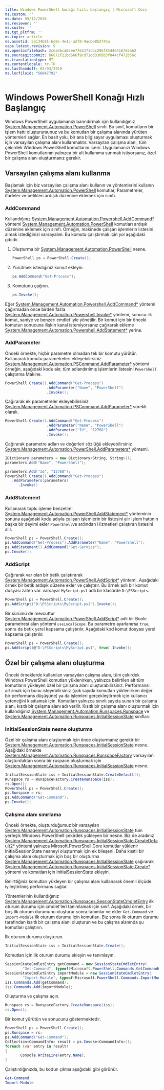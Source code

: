 ```yaml
---
title: Windows PowerShell konağı hızlı başlangıç | Microsoft Docs
ms.custom: ''
ms.date: 09/12/2016
ms.reviewer: ''
ms.suite: ''
ms.tgt_pltfrm: ''
ms.topic: article
ms.assetid: 5a134b81-bd0c-4e1c-a2f0-9acbe852745a
caps.latest.revision: 9
ms.openlocfilehash: 2c6a4bca03ee7f62371cbc296f854464167e5a62
ms.sourcegitcommit: b6871f21bd666f9cd71dd336bb3f844cf472b56c
ms.translationtype: MT
ms.contentlocale: tr-TR
ms.lasthandoff: 02/03/2019
ms.locfileid: "56847792"
---
```

# <a name="windows-powershell-host-quickstart"></a>Windows PowerShell Konağı Hızlı Başlangıç

Windows PowerShell uygulamanızı barındırmak için kullandığınız [System.Management.Automation.PowerShell](/dotnet/api/System.Management.Automation.PowerShell) sınıfı. Bu sınıf, komutların bir işlem hattı oluşturursunuz ve bu komutları bir çalışma alanında yürüten yöntemleri sağlar. En basit yolu, bir ana bilgisayar uygulaması oluşturmak için varsayılan çalışma alanı kullanmaktır. Varsayılan çalışma alanı, tüm çekirdek Windows PowerShell komutlarını içerir. Uygulamanızı Windows PowerShell komutlarının yalnızca bir alt kullanıma sunmak istiyorsanız, özel bir çalışma alanı oluşturmanız gerekir.

## <a name="using-the-default-runspace"></a>Varsayılan çalışma alanı kullanma

Başlamak için biz varsayılan çalışma alanı kullanın ve yöntemlerini kullanın [System.Management.Automation.PowerShell](/dotnet/api/System.Management.Automation.PowerShell) komutlar, Parametreler, ifadeler ve betikleri ardışık düzenine eklemek için sınıfı.

### <a name="addcommand"></a>AddCommand

Kullandığınız [System.Management.Automation.Powershell.AddCommand*](/dotnet/api/System.Management.Automation.PowerShell.AddCommand) yöntemi [System.Management.Automation.PowerShell](/dotnet/api/System.Management.Automation.PowerShell) komutları ardışık düzenine eklemek için sınıfı. Örneğin, makinede çalışan işlemlerin listesini almak istediğinizi varsayalım. Bu komutu çalıştırmak için yol aşağıdaki gibidir.

1. Oluşturma bir [System.Management.Automation.PowerShell](/dotnet/api/System.Management.Automation.PowerShell) nesne.

   ```csharp
   PowerShell ps = PowerShell.Create();
   ```

2. Yürütmek istediğiniz komut ekleyin.

   ```csharp
   ps.AddCommand("Get-Process");
   ```

3. Komutunu çağırın.

   ```csharp
   ps.Invoke();
   ```

Eğer [System.Management.Automation.Powershell.AddCommand*](/dotnet/api/System.Management.Automation.PowerShell.AddCommand) yöntemi çağırmadan önce birden fazla [System.Management.Automation.Powershell.Invoke*](/dotnet/api/System.Management.Automation.PowerShell.Invoke) yöntemi, sonucu ilk komut, saniye ve benzeri cmdlet'iyle yönetilir. Bir komut için bir önceki komutun sonucuna ilişkin kanal istemiyorsanız çağırarak ekleme [System.Management.Automation.Powershell.AddStatement*](/dotnet/api/System.Management.Automation.PowerShell.AddStatement) yerine.

### <a name="addparameter"></a>AddParameter

Önceki örnekte, hiçbir parametre olmadan tek bir komutu yürütür. Kullanarak komutu parametreleri ekleyebilirsiniz [System.Management.Automation.PSCommand.AddParameter*](/dotnet/api/System.Management.Automation.PSCommand.AddParameter) yöntemi örneğin, aşağıdaki kodu alır, tüm adlandırılmış işlemlerin listesini `PowerShell` çalıştırma Makine.

```csharp
PowerShell.Create().AddCommand("Get-Process")
                   .AddParameter("Name", "PowerShell")
                   .Invoke();
```

Çağırarak ek parametreler ekleyebilirsiniz [System.Management.Automation.PSCommand.AddParameter*](/dotnet/api/System.Management.Automation.PSCommand.AddParameter) sürekli olarak.

```csharp
PowerShell.Create().AddCommand("Get-Process")
                   .AddParameter("Name", "PowerShell")
                   .AddParameter("Id", "12768")
                   .Invoke();
```

Çağırarak parametre adları ve değerleri sözlüğü ekleyebilirsiniz [System.Management.Automation.PowerShell.AddParameters*](/dotnet/api/System.Management.Automation.PowerShell.AddParameters) yöntemi.

```csharp
IDictionary parameters = new Dictionary<String, String>();
parameters.Add("Name", "PowerShell");

parameters.Add("Id", "12768");
PowerShell.Create().AddCommand("Get-Process")
   .AddParameters(parameters)
      .Invoke()

```

### <a name="addstatement"></a>AddStatement

Kullanarak toplu işleme benzetimi [System.Management.Automation.PowerShell.AddStatement*](/dotnet/api/System.Management.Automation.PowerShell.AddStatement) yönteminin sonuna aşağıdaki kodu adıyla çalışan işlemlerin bir listesini alır işlem hattının başka bir deyimi ekler `PowerShell`ve ardından Hizmetleri çalıştıran listesini alır.

```csharp
PowerShell ps = PowerShell.Create();
ps.AddCommand("Get-Process").AddParameter("Name", "PowerShell");
ps.AddStatement().AddCommand("Get-Service");
ps.Invoke();
```

### <a name="addscript"></a>AddScript

Çağırarak var olan bir betik çalıştırarak [System.Management.Automation.PowerShell.AddScript*](/dotnet/api/System.Management.Automation.PowerShell.AddScript) yöntemi. Aşağıdaki örnek bir betik ardışık düzene ekler ve çalıştırır. Bu örnek adlı bir komut dosyası zaten var. varsayar `MyScript.ps1` adlı bir klasörde `D:\PSScripts`.

```csharp
PowerShell ps = PowerShell.Create();
ps.AddScript("D:\PSScripts\MyScript.ps1").Invoke();
```

Bir sürümü de mevcuttur [System.Management.Automation.PowerShell.AddScript*](/dotnet/api/System.Management.Automation.PowerShell.AddScript) adlı bir Boole parametresi alan yöntemi `useLocalScope`. Bu parametre ayarlanırsa `true`, sonra da betik yerel kapsama çalıştırılır. Aşağıdaki kod komut dosyası yerel kapsama çalıştırılır.

```csharp
PowerShell ps = PowerShell.Create();
ps.AddScript(@"D:\PSScripts\MyScript.ps1", true).Invoke();
```

## <a name="creating-a-custom-runspace"></a>Özel bir çalışma alanı oluşturma

Önceki örneklerde kullanılan varsayılan çalışma alanı, tüm çekirdek Windows PowerShell komutları yüklenirken, yalnızca belirtilen alt tüm komutların yükleyen özel bir çalışma alanı oluşturabilirsiniz. Performansı artırmak için bunu isteyebilirsiniz (çok sayıda komutları yüklenirken değer bir performans düşüşüne) ya da işlemleri gerçekleştirmek için kullanıcı yeteneğini kısıtlamak için. Komutları yalnızca sınırlı sayıda sunan bir çalışma alanı, kısıtlı bir çalışma alanı adı verilir. Kısıtlı bir çalışma alanı oluşturmak için kullandığınız [System.Management.Automation.Runspaces.Runspace](/dotnet/api/System.Management.Automation.Runspaces.Runspace) ve [System.Management.Automation.Runspaces.InitialSessionState](/dotnet/api/System.Management.Automation.Runspaces.InitialSessionState) sınıfları.

### <a name="creating-an-initialsessionstate-object"></a>InitialSessionState nesne oluşturma

Özel bir çalışma alanı oluşturmak için önce oluşturmanız gerekir bir [System.Management.Automation.Runspaces.InitialSessionState](/dotnet/api/System.Management.Automation.Runspaces.InitialSessionState) nesne. Aşağıdaki örnekte [System.Management.Automation.Runspaces.RunspaceFactory](/dotnet/api/System.Management.Automation.Runspaces.RunspaceFactory) varsayılan oluşturduktan sonra bir ruspace oluşturmak için [System.Management.Automation.Runspaces.InitialSessionState](/dotnet/api/System.Management.Automation.Runspaces.InitialSessionState) nesne.

```csharp
InitialSessionState iss = InitialSessionState.CreateDefault();
Runspace rs = RunspaceFactory.CreateRunspace(iss);
rs.Open();
PowerShell ps = PowerShell.Create();
ps.Runspace = rs;
ps.AddCommand("Get-Command");
ps.Invoke();
```

### <a name="constraining-the-runspace"></a>Çalışma alanı sınırlama

Önceki örnekte, oluşturduğumuz bir varsayılan [System.Management.Automation.Runspaces.InitialSessionState](/dotnet/api/System.Management.Automation.Runspaces.InitialSessionState) tüm yerleşik Windows PowerShell çekirdek yükleyen bir nesne. Biz de aradınız [System.Management.Automation.Runspaces.InitialSessionState.CreateDefault2*](/dotnet/api/System.Management.Automation.Runspaces.InitialSessionState.CreateDefault2) yöntemi yalnızca Mirosoft.PowerShell.Core komutlar yüklenir InitialSessionState nesneyi oluşturmak için ek bileşeni. Daha kısıtlı bir çalışma alanı oluşturmak için boş bir oluşturma [System.Management.Automation.Runspaces.InitialSessionState](/dotnet/api/System.Management.Automation.Runspaces.InitialSessionState) çağırarak [ System.Management.Automation.Runspaces.InitialSessionState.Create*](/dotnet/api/System.Management.Automation.Runspaces.InitialSessionState.Create) yöntemi ve komutları için InitialSessionState ekleyin.

Belirttiğiniz komutları yükleyen bir çalışma alanı kullanarak önemli ölçüde iyileştirilmiş performans sağlar.

Yöntemlerinin kullandığınız [System.Management.Automation.Runspaces.SessionStateCmdletEntry](/dotnet/api/System.Management.Automation.Runspaces.SessionStateCmdletEntry) ilk oturum durumu için cmdlet'leri tanımlamak için sınıf. Aşağıdaki örnek, bir boş ilk oturum durumunu oluşturur sonra tanımlar ve ekler `Get-Command` ve `Import-Module` ilk oturum durumu için komutları. Biz sonra ilk oturum durumu tarafından kısıtlı bir çalışma alanı oluşturun ve bu çalışma alanında şu komutları çalıştırın.

İlk oturum durumu oluşturun.

```csharp
InitialSessionState iss = InitialSessionState.Create();
```

Komutları için ilk oturum durumu ekleyin ve tanımlayın.

```csharp
SessionStateCmdletEntry getCommand = new SessionStateCmdletEntry(
        "Get-Command", typeof(Microsoft.PowerShell.Commands.GetCommandCommand), "");
SessionStateCmdletEntry importModule = new SessionStateCmdletEntry(
        "Import-Module", typeof(Microsoft.PowerShell.Commands.ImportModuleCommand), "");
iss.Commands.Add(getCommand);
iss.Commands.Add(importModule);
```

Oluşturma ve çalışma açın.

```csharp
Runspace rs = RunspaceFactory.CreateRunspace(iss);
rs.Open();
```

Bir komut yürütün ve sonucunu göstermektedir.

```csharp
PowerShell ps = PowerShell.Create();
ps.Runspace = rs;
ps.AddCommand("Get-Command");
Collection<CommandInfo> result = ps.Invoke<CommandInfo>();
foreach (var entry in result)
{
       Console.WriteLine(entry.Name);
}
```

Çalıştırdığınızda, bu kodun çıktısı aşağıdaki gibi görünür.

```powershell
Get-Command
Import-Module
```
